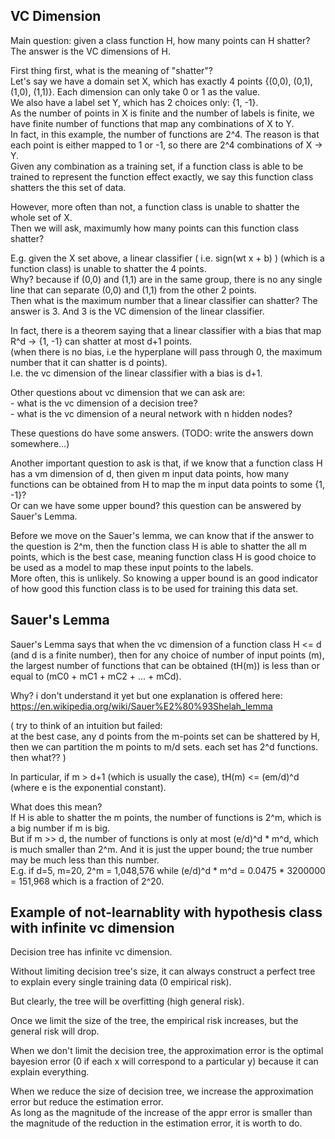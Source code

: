 VC Dimension
-----------------

Main question: given a class function H, how many points can H shatter? 
The answer is the VC dimensions of H.

First thing first, what is the meaning of "shatter"?  
Let's say we have a domain set X, which has exactly 4 points {(0,0), (0,1), (1,0), (1,1)}. Each dimension can only take 0 or 1 as the value.  
We also have a label set Y, which has 2 choices only: {1, -1}.   
As the number of points in X is finite and the number of labels is finite,
we have finite number of functions that map any combinations of X to Y.  
In fact, in this example, the number of functions are 2^4. 
The reason is that each point is either mapped to 1 or -1, so there are 2^4 combinations of X -> Y.  
Given any combination as a training set, if a function class is able to be trained to represent the function effect exactly, 
we say this function class shatters the this set of data.

However, more often than not, a function class is unable to shatter the whole set of X.  
Then we will ask, maximumly how many points can this function class shatter?

E.g. given the X set above, a linear classifier ( i.e. sign(wt x + b) ) (which is a function class) is unable to shatter the 4 points.  
Why? because if (0,0) and (1,1) are in the same group, there is no any single line that can separate (0,0) and (1,1) from the other 2 points.  
Then what is the maximum number that a linear classifier can shatter? 
The answer is 3. 
And 3 is the VC dimension of the linear classifier.

In fact, there is a theorem saying that a linear classifier with a bias that map R^d -> {1, -1} can shatter at most d+1 points.  
(when there is no bias, i.e the hyperplane will pass through 0, the maximum number that it can shatter is d points).  
I.e. the vc dimension of the linear classifier with a bias is d+1.

Other questions about vc dimension that we can ask are:  
	- what is the vc dimension of a decision tree?  
	- what is the vc dimension of a neural network with n hidden nodes?

These questions do have some answers. (TODO: write the answers down somewhere...)

Another important question to ask is that, 
if we know that a function class H has a vm dimension of d,
then given m input data points, how many functions can be obtained from H to map the m input data points to some {1, -1}?  
Or can we have some upper bound? this question can be answered by Sauer's Lemma.

Before we move on the Sauer's lemma, we can know that if the answer to the question is 2^m,
then the function class H is able to shatter the all m points, 
which is the best case, meaning function class H is good choice to be used as a model to map these input points to the labels.  
More often, this is unlikely. 
So knowing a upper bound is an good indicator of how good this function class is to be used for training this data set.


Sauer's Lemma
---------------------

Sauer's Lemma says that when the vc dimension of a function class H <= d (and d is a finite number),
then for any choice of number of input points (m), 
the largest number of functions that can be obtained (tH(m)) is less than or equal to (mC0 + mC1 + mC2 + ... + mCd).

Why? i don't understand it yet but one explanation is offered here: https://en.wikipedia.org/wiki/Sauer%E2%80%93Shelah_lemma

(
try to think of an intuition but failed:  
	at the best case, any d points from the m-points set can be shattered by H,
	then we can partition the m points to m/d sets. 
	each set has 2^d functions. then what??
)

In particular, if m > d+1 (which is usually the case), tH(m) <= (em/d)^d  (where e is the exponential constant).

What does this mean?  
If H is able to shatter the m points, the number of functions is 2^m, which is a big number if m is big.  
But if m >> d, the number of functions is only at most (e/d)^d * m^d, which is much smaller than 2^m. 
And it is just the upper bound; the true number may be much less than this number.   
E.g. if d=5, m=20, 2^m = 1,048,576 while (e/d)^d * m^d = 0.0475 * 3200000 = 151,968 which is a fraction of 2^20.

Example of not-learnablity with hypothesis class with infinite vc dimension
-----------------------------------------------------

Decision tree has infinite vc dimension.

Without limiting decision tree's size, it can always construct a perfect tree to explain every single training data (0 empirical risk).

But clearly, the tree will be overfitting (high general risk).

Once we limit the size of the tree, the empirical risk increases, but the general risk will drop.

When we don't limit the decision tree, the approximation error is the optimal bayesion error (0 if each x will correspond to a particular y) because it can explain everything.

When we reduce the size of decision tree, we increase the approximation error but reduce the estimation error.  
As long as the magnitude of the increase of the appr error is smaller than the magnitude of the reduction in the estimation error, it is worth to do.
